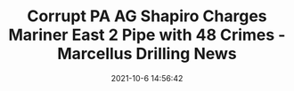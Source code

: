 ---
"title": "Corrupt PA AG Shapiro Charges Mariner East 2 Pipe with 48 Crimes - Marcellus Drilling News"
"date": "2021-10-6 14:56:42"
"feed_name": "GOOGLENEWSCONSTRUCTION"
"feed_website": "https://news.google.com/search?q=construction%2Bincident&hl=en-US&gl=US&ceid=US:en"
"feed_rss": "https://news.google.com/rss/search?q=construction%2Bincident&hl=en-US&gl=US&ceid=US:en"
"link": "https://marcellusdrilling.com/2021/10/corrupt-pa-ag-shapiro-charges-mariner-east-2-pipe-with-48-crimes/"
"source": "{'href': 'https://marcellusdrilling.com', 'title': 'Marcellus Drilling News'}"
"file": "_posts/2021-1-1-8d47bca8be1b32aad11ee00a79d4d78ea821a541.md"
"accident": "1"
"drilling": "1"
"dead": "0"
"injured": "0"
"arrested": "0"
"place": "unknown place"
"where": "unknown site"
"causes": "unknown"
"place_uri": "unknown place"
---
